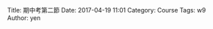Title: 期中考第二節
Date: 2017-04-19 11:01
Category: Course
Tags: w9
Author: yen


<!-- PELICAN_END_SUMMARY -->

<!-- 導入 Brython 標準程式庫 -->
 
<script type="text/javascript" src="https://cdn.rawgit.com/brython-dev/brython/master/www/src/brython_dist.js">
</script>
 
<!-- 啟動 Brython -->
 
<script>
window.onload=function(){
brython(1);
}
</script>
 
<!-- 以下實際利用  Brython 畫四連桿 trace point 路徑-->
 
<canvas id="fourbar" width="600" height="400"></canvas>
 
<div id="container1"></div>
 
<script type="text/python3">
from browser import document as doc
from browser import html
import math
# 準備繪圖畫布
canvas = doc["fourbar"]
container1 = doc['container1']
ctx = canvas.getContext("2d")

fourbar2_data = open("./../data/midterm1.csv").read()
fourbar2_list = fourbar2_data.splitlines()

fourbar2_data = open("./../data/midterm2.csv").read()
fourbar2_list = fourbar2_data.splitlines()

fourbar3_data = open("./../data/midterm3.csv").read()
fourbar3_list = fourbar3_data.splitlines()

fourbar4_data = open("./../data/midterm4.csv").read()
fourbar4_list = fourbar4_data.splitlines()

fourbar5_data = open("./../data/midterm5.csv").read()
fourbar5_list = fourbar5_data.splitlines()

fourbar6_data = open("./../data/midterm6.csv").read()
fourbar6_list = fourbar6_data.splitlines()

fourbar7_data = open("./../data/midterm7.csv").read()
fourbar7_list = fourbar7_data.splitlines()

fourbar8_data = open("./../data/midterm8.csv").read()
fourbar8_list = fourbar8_data.splitlines()

ctx.beginPath()

ctx.lineWidth = 1

ctx.transform(1, 0, 0, -1, canvas.width/2+250, canvas.height/2+100)
ratio = 4
ctx.moveTo(0, 0)
ctx.lineTo(-30*ratio, 0)
start_point = fourbar1_list[0].split(",")
ctx.moveTo(float(start_point[0])*ratio, float(start_point[1])*ratio)
count = 0
for data in fourbar1_list[1:]:
    point = data.split(",")
    ctx.lineTo(float(point[0])*ratio, float(point[1])*ratio)
for data in fourbar2_list[1:]:
    point = data.split(",")
    ctx.lineTo(float(point[0])*ratio, float(point[1])*ratio)
for data in fourbar3_list[1:]:
    point = data.split(",")
    ctx.lineTo(float(point[0])*ratio, float(point[1])*ratio)
for data in fourbar4_list[1:]:
    point = data.split(",")
    ctx.lineTo(float(point[0])*ratio, float(point[1])*ratio)
for data in fourbar5_list[1:]:
    point = data.split(",")
    ctx.lineTo(float(point[0])*ratio, float(point[1])*ratio)
for data in fourbar6_list[1:]:
    point = data.split(",")
    ctx.lineTo(float(point[0])*ratio, float(point[1])*ratio)
for data in fourbar7_list[1:]:
    point = data.split(",")
    ctx.lineTo(float(point[0])*ratio, float(point[1])*ratio)
for data in fourbar8_list[1:]:
    point = data.split(",")
    ctx.lineTo(float(point[0])*ratio, float(point[1])*ratio)
# 設定顏色為藍色, 也可以使用 "rgb(0, 0, 255)" 字串設定顏色值
ctx.strokeStyle = "blue"
# 實際執行畫線
ctx.stroke()
ctx.closePath()
</script>